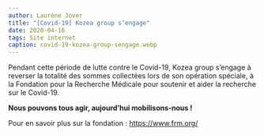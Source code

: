 ```yaml
---
author: Laurène Jover
title: "[Covid-19] Kozea group s’engage"
date: 2020-04-16
tags: Site internet
caption: covid-19-kozea-group-sengage.webp
---
```


Pendant cette période de lutte contre le Covid-19, Kozea group s’engage à reverser la totalité des sommes collectées lors de son opération spéciale, à la Fondation pour la Recherche Médicale pour soutenir et aider la recherche sur le Covid-19.

**Nous pouvons tous agir, aujourd’hui mobilisons-nous !**

Pour en savoir plus sur la fondation :
<https://www.frm.org/>
